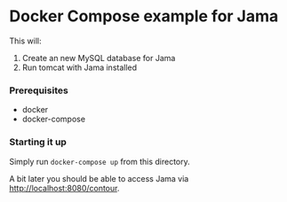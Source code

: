 # Docker Compose example for Jama

This will:

1. Create an new MySQL database for Jama
2. Run tomcat with Jama installed

### Prerequisites

 * docker
 * docker-compose

### Starting it up

Simply run ```docker-compose up``` from this directory. 

A bit later you should be able to access Jama via [http://localhost:8080/contour]().
